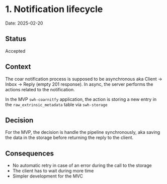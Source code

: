 # 1. Notification lifecycle

Date: 2025-02-20

## Status

Accepted

## Context

The coar notification process is supposed to be asynchronous aka Client -> Inbox -> Reply (empty 201 response). In async, the server performs the actions related to the notification.

In the MVP `swh-coarnitfy` application, the action is storing a new entry in the `raw_extrinsic_metadata` table via `swh-storage`

## Decision

For the MVP, the decision is handle the pipeline synchronously, aka saving the data in the storage before returning the reply to the client.

## Consequences

- No automatic retry in case of an error during the call to the storage
- The client has to wait during more time
- Simpler development for the MVC